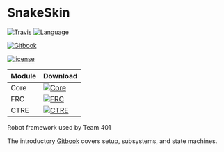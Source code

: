 
# SnakeSkin
[![Travis](https://img.shields.io/travis/team401/SnakeSkin.svg?style=for-the-badge)](https://travis-ci.org/team401/SnakeSkin)
[![Language](https://img.shields.io/github/languages/top/team401/SnakeSkin.svg?style=for-the-badge)](https://github.com/team401/SnakeSkin)

[![Gitbook](https://img.shields.io/badge/GitBook-Documentation-blue.svg?style=for-the-badge)](https://team401.gitbooks.io/snakeskin/content/) 

[![license](https://img.shields.io/github/license/team401/snakeskin.svg?style=for-the-badge)](https://github.com/team401/SnakeSkin/blob/master/LICENSE)

| Module  | Download  |
|---|---|
| Core  | [![Core](https://img.shields.io/bintray/v/team401/SnakeSkin/SnakeSkin-Core.svg?style=for-the-badge)](https://bintray.com/team401/SnakeSkin/SnakeSkin-Core/_latestVersion) |
| FRC | [![FRC](https://img.shields.io/bintray/v/team401/SnakeSkin/SnakeSkin-FRC.svg?style=for-the-badge)](https://bintray.com/team401/SnakeSkin/SnakeSkin-FRC/_latestVersion)  |
| CTRE  | [![CTRE](https://img.shields.io/bintray/v/team401/SnakeSkin/SnakeSkin-CTRE.svg?style=for-the-badge)](https://bintray.com/team401/SnakeSkin/SnakeSkin-CTRE/_latestVersion) |

Robot framework used by Team 401

The introductory [Gitbook](https://team401.gitbooks.io/snakeskin/content/) covers setup, subsystems, and state machines.
